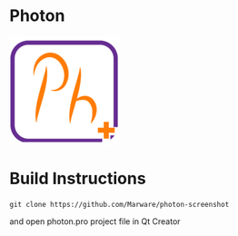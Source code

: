 # Photon

![alt text](https://github.com/Marware/photon-screenshot/raw/main/photon-02.png?raw=true)


# Build Instructions
`git clone https://github.com/Marware/photon-screenshot`

and open photon.pro project file in Qt Creator
